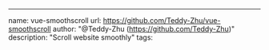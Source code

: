---
name: vue-smoothscroll
url: https://github.com/Teddy-Zhu/vue-smoothscroll
author: "@Teddy-Zhu (https://github.com/Teddy-Zhu)"
description: "Scroll website smoothly"
tags: